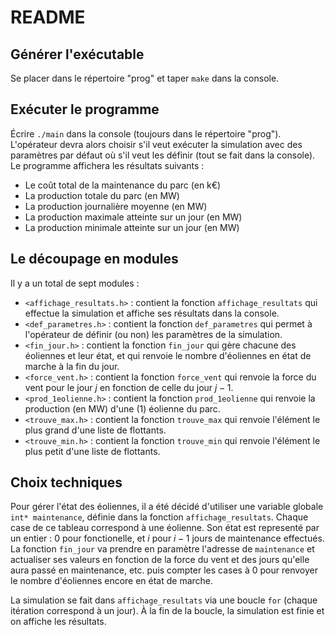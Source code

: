 # README

## Générer l'exécutable
Se placer dans le répertoire "prog" et taper `make` dans la console.

## Exécuter le programme
Écrire `./main` dans la console (toujours dans le répertoire "prog").  
L'opérateur devra alors choisir s'il veut exécuter la simulation avec des paramètres par défaut où s'il veut les définir (tout se fait dans la console). Le programme affichera les résultats suivants :
- Le coût total de la maintenance du parc (en k€)
- La production totale du parc (en MW)
- La production journalière moyenne (en MW)
- La production maximale atteinte sur un jour (en MW)
- La production minimale atteinte sur un jour (en MW)  

## Le découpage en modules
Il y a un total de sept modules :
- `<affichage_resultats.h>` : contient la fonction `affichage_resultats` qui effectue la simulation et affiche ses résultats dans la console. 
- `<def_parametres.h>` : contient la fonction `def_parametres` qui permet à l'opérateur de définir (ou non) les paramètres de la simulation.
- `<fin_jour.h>` : contient la fonction `fin_jour` qui gère chacune des éoliennes et leur état, et qui renvoie le nombre d'éoliennes en état de marche à la fin du jour.
- `<force_vent.h>` : contient la fonction `force_vent` qui renvoie la force du vent pour le jour $j$ en fonction de celle du jour $j-1$.
- `<prod_1eolienne.h>` : contient la fonction `prod_1eolienne` qui renvoie la production (en MW) d'une (1) éolienne du parc.
- `<trouve_max.h>` : contient la fonction `trouve_max` qui renvoie l'élément le plus grand d'une liste de flottants.
- `<trouve_min.h>` : contient la fonction `trouve_min` qui renvoie l'élément le plus petit d'une liste de flottants.

## Choix techniques
Pour gérer l'état des éoliennes, il a été décidé d'utiliser une variable globale `int* maintenance`, définie dans la fonction `affichage_resultats`. Chaque case de ce tableau correspond à une éolienne. Son état est representé par un entier : $0$ pour fonctionelle, et $i$ pour $i-1$ jours de maintenance effectués.  
La fonction `fin_jour` va prendre en paramètre l'adresse de `maintenance` et actualiser ses valeurs en fonction de la force du vent et des jours qu'elle aura passé en maintenance, etc. puis compter les cases à $0$ pour renvoyer le nombre d'éoliennes encore en état de marche.

La simulation se fait dans `affichage_resultats` via une boucle `for` (chaque itération correspond à un jour). À la fin de la boucle, la simulation est finie et on affiche les résultats.
